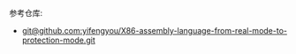 参考仓库:
- [git@github.com:yifengyou/X86-assembly-language-from-real-mode-to-protection-mode.git](https://github.com/yifengyou/X86-assembly-language-from-real-mode-to-protection-mode)
